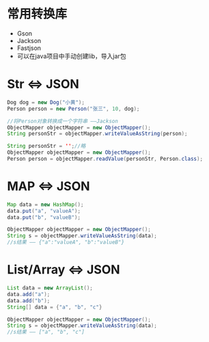 # 常用转换库

- Gson
- Jackson
- Fastjson
- 可以在java项目中手动创建lib，导入jar包

# Str <=> JSON

```java
Dog dog = new Dog("小黄");
Person person = new Person("张三", 10, dog);

//将Person对象转换成一个字符串 ——Jackson
ObjectMapper objectMapper = new ObjectMapper();
String personStr = objectMapper.writeValueAsString(person);

String personStr = '';//略
ObjectMapper objectMapper = new ObjectMapper();
Person person = objectMapper.readValue(personStr, Person.class);

```

# MAP <=> JSON

```java
Map data = new HashMap();
data.put("a", "valueA");
data.put("b", "valueB");

ObjectMapper objectMapper = new ObjectMapper();
String s = objectMapper.writeValueAsString(data);
//s结果 —— {"a":"valueA", "b":"valueB"}
```

# List/Array <=> JSON

```java
List data = new ArrayList();
data.add("a");
data.add("b");
String[] data = {"a", "b", "c"}

ObjectMapper objectMapper = new ObjectMapper();
String s = objectMapper.writeValueAsString(data);
//s结果 —— ["a", "b", "c"]
```

